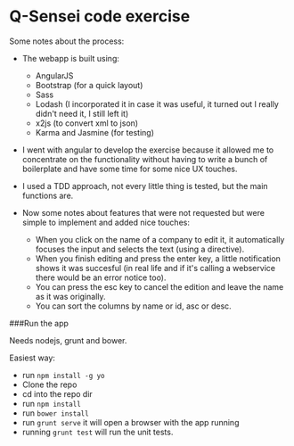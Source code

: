 Q-Sensei code exercise
================

Some notes about the process:

- The webapp is built using:
  - AngularJS
  - Bootstrap (for a quick layout)
  - Sass
  - Lodash (I incorporated it in case it was useful, it turned out I really didn't need it, I still left it)
  - x2js (to convert xml to json)
  - Karma and Jasmine (for testing)

- I went with angular to develop the exercise because it allowed me to concentrate on the functionality without having to write a bunch of boilerplate and have some time for some nice UX touches.

- I used a TDD approach, not every little thing is tested, but the main functions are.

- Now some notes about features that were not requested but were simple to implement and added nice touches:
  - When you click on the name of a company to edit it, it automatically focuses the input and selects the text (using a directive).
  - When you finish editing and press the enter key, a little notification shows it was succesful (in real life and if it's calling a webservice there would be an error notice too).
  - You can press the esc key to cancel the edition and leave the name as it was originally.
  - You can sort the columns by name or id, asc or desc.

###Run the app

Needs nodejs, grunt and bower.

Easiest way:
- run `npm install -g yo`
- Clone the repo
- cd into the repo dir
- run `npm install`
- run `bower install`
- run `grunt serve` it will open a browser with the app running
- running `grunt test` will run the unit tests.
